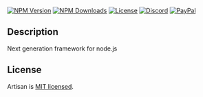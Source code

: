 <a href="https://www.npmjs.com/org/artisanjs" target="_blank"><img src="https://img.shields.io/npm/v/@artisanjs/core.svg" alt="NPM Version" /></a>
<a href="https://www.npmjs.com/org/artisanjs" target="_blank"><img src="https://img.shields.io/npm/dm/@artisanjs/core.svg" alt="NPM Downloads" /></a>
<a href="https://www.npmjs.com/org/artisanjs" target="_blank"><img src="https://img.shields.io/npm/l/@artisanjs/core.svg" alt="License" /></a>
<a href="https://discord.gg/u993VxP" target="_blank"><img src="https://img.shields.io/badge/discord-online-brightgreen.svg" alt="Discord" /></a>
<a href="https://paypal.me/partyka95" target="_blank"><img src="https://img.shields.io/badge/Donate-PayPal-ff3f59.svg" alt="PayPal" /></a>

## Description
Next generation framework for node.js

## License
Artisan is [MIT licensed](LICENSE).
